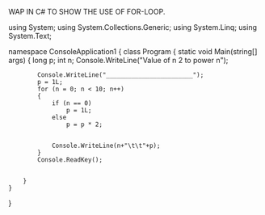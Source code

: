 WAP IN C# TO SHOW THE USE OF FOR-LOOP.

using System;
using System.Collections.Generic;
using System.Linq;
using System.Text;

namespace ConsoleApplication1
{
    class Program
    {
        static void Main(string[] args)
        {
            long p;
            int n;
            Console.WriteLine("Value of n  2 to power n");

            Console.WriteLine("________________________");
            p = 1L;
            for (n = 0; n < 10; n++)
            {
                if (n == 0)
                    p = 1L;
                else
                    p = p * 2;

                
                Console.WriteLine(n+"\t\t"+p);
            }
            Console.ReadKey();


        }
    }
}

